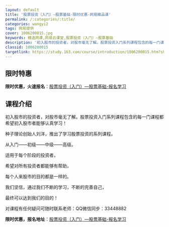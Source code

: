 ```yaml
---
layout: default
title: '股票投资（入门）—股票基础-限时优惠-网易精品课'
permalink: /:categories/:title/
categories: wangyi2
tags: 网易提供
cover: 1006200015.jpg
keywords: 精选网课,网易云课堂,股票投资（入门）—股票基础
description: '初入股市的投资者，对股市毫无了解。股票投资入门系列课程包含的每一门课程都希望初入股市者能够认真学习！种子理论创始人刘洋，'
classid: 1006200015
targetlink: https://study.163.com/course/introduction/1006200015.htm?share=1&shareId=1025206652&utm_campaign=share&utm_medium=iphoneShare&utm_source=&utm_u=1025206652
---
```


## 限时特惠

**限时优惠，火速报名**：[股票投资（入门）—股票基础-报名学习](https://study.163.com/course/introduction/1006200015.htm?share=1&shareId=1025206652&utm_campaign=share&utm_medium=iphoneShare&utm_source=&utm_u=1025206652)

## 课程介绍

初入股市的投资者，对股市毫无了解。股票投资入门系列课程包含的每一门课程都希望初入股市者能够认真学习！

种子理论创始人刘洋，推出了学习股票投资的系列课程。

从入门——初级——中级——高级。

适用于每个阶段的投资者，

希望对所有投资者都能够有帮助，

每个人来股市的目的都是一样的。

我们坚信，通过我们不断的学习，不断的完善自己，

最终可以达到我们的目的！

对课程有任何疑问可随时联系老师：QQ微信同步：33448882

**限时优惠，报名地址**：[股票投资（入门）—股票基础-报名学习](https://study.163.com/course/introduction/1006200015.htm?share=1&shareId=1025206652&utm_campaign=share&utm_medium=iphoneShare&utm_source=&utm_u=1025206652)


